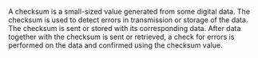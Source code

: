 A checksum is a small-sized value generated from some digital data. The checksum is used to detect errors in transmission or storage of the data. The checksum is sent or stored with its corresponding data. After data together with the checksum is sent or retrieved, a check for errors is performed on the data and confirmed using the checksum value.

